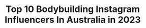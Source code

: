 ---
title: Top 10 Bodybuilding Instagram Influencers In Australia in 2023
description: >-
  Find top bodybuilding Instagram influencers in Australia in 2023. Most popular hashtags: #bodybuilding #fitness #gym #workout.
platform: Instagram
hits: 78
text_top: See the most popular Instagram influencers on inBeat.
text_bottom: Our database aggregates 78 Instagram influencers like this in Australia for you to work with.
profiles:
  - username: "dschneider_1990"
    fullname: >-
      Danny Schneider
    bio: >-
      💍Ash 👼👼👼 A-I-A 💪Bodybuilding 🏋️‍♂️SCHNEIDERPT ⚠️Online Diets/Training⚠️ 💥Team MB @musclebrosx 💥
    location: "Australia"
    followers: 2868
    engagement: 986
    commentsToLikes: 0.120093
    id: ck5homictptp50i111t4un8ah
    verified: false
    hashtags: "#family, #teamschneider, #musclebrosx, #bulldogs"
  - username: "blakewheller"
    fullname: >-
      Blake Wheller
    bio: >-
      Melbourne | Australia 🇦🇺 ⚡️Chasing aesthetics 🏆 Bodybuilding lifestyle 📲 Celebrity promo and giveaways DM me for details 👈🏼
    location: "Australia"
    followers: 29585
    engagement: 92
    commentsToLikes: 0.064078
    id: ck135twve37vq0i19q4nn0u6u
    verified: false
    hashtags: "#gymlife, #powerlifting, #physique, #fitnessmotivation"
  - username: "heintje_pojoh72"
    fullname: >-
      Heintje Pojoh
    bio: >-
      🎖🏆🥇Team SCITEC NUTRITION INDONESIA. 🏋️‍♀️🏆🥇🇲🇨🇲🇨 Natural Bodybuilding Athlet 🏅🎖🏅Profesional Personal Trainer #TrainedbyHP❤️72 🎭Celebrity Trainer🎭
    location: "Australia"
    followers: 30956
    engagement: 238
    commentsToLikes: 0.030225
    id: ck6u7wcl5o11r0j71tly2z9gj
    verified: false
    hashtags: "#gym, #pembahasan, #workout, #bodycontest"
  - username: "kathibela"
    fullname: >-
      Kathi Bela
    bio: >-
      Director of Catler Gym' s, Hungarian Mecca of Bodybuilding, Scitec Gold Fitness. Best official bench: 337.5 kg, squat: 452.5 kg.
    location: "Australia"
    followers: 53655
    engagement: 481
    commentsToLikes: 0.004330
    id: ck6tyhwxx3tpb0j71rq6dypdt
    verified: false
    hashtags: "#szponzoralttartalom, #bmw5, #reklam, #bmw"
  - username: "tim_mckinnon91"
    fullname: >-
      In the Trenches with Tim
    bio: >-
      ➕Online Coach | Athletes | Gen-POP ➕Females | Males | Bodybuilding | Lifestyle ➕@massivejoes @tmjapparel ⬇️ Join the team ⬇️
    location: "Australia"
    followers: 23935
    engagement: 286
    commentsToLikes: 0.018781
    id: ck0w6rivy9yfe0i19sjnq8ecl
    verified: false
    hashtags: "#mentalhealth, #lovetheprocess, #physiquecoach, #letswork"
  - username: "millyturleyfit"
    fullname: >-
      Milly
    bio: >-
      20 | Perth Australia 🍩Just a girl who loves fitness & food ⭐️ ‘ milly ‘ @pescience ⇩𝘛𝘙𝘈𝘐𝘕𝘐𝘕𝘎 𝘗𝘙𝘖𝘎𝘙𝘈𝘔𝘚 & 𝘔𝘌𝘈𝘓 𝘗𝘓𝘈𝘕𝘚 ⇩@millytfit
    location: "Australia"
    followers: 15353
    engagement: 648
    commentsToLikes: 0.102436
    id: ck6tqqopitaz50j71rgsk3m5d
    verified: false
    hashtags: "#motivation, #healthy, #follow, #life"
  - username: "joannaipsaros"
    fullname: >-
      joanna ipsaros
    bio: >-
      ✩ melbourne, aus 📍 ✩ @crunchfitnessau ambassador 🏋🏽 ✩ @jednorthwomen 🤍 ✩ ✉️ jojo.ipsaros@gmail.com I never wear colour so don’t b confused
    location: "Australia"
    followers: 10209
    engagement: 543
    commentsToLikes: 0.191773
    id: ck15rqywz999j0i196iwuffg3
    verified: false
    hashtags: "#dewyskin, #gym, #explore, #gymmotivation"
  - username: "jarrahmartin_wbffpro"
    fullname: >-
      Jarrah Martin WBFF Pro
    bio: >-
      ⚠️ main acc hacked @jarrahmartinfitness_hacked 🔥 @ryderwear JMF10 🐨 @staunch.nation JMF15 📍 Gold Coast 💪🏽 Build MUSCLE and burn FAT 👇🏽 JOIN NOW👇🏽
    location: "Australia"
    followers: 24774
    engagement: 232
    commentsToLikes: 0.088227
    id: ck5zya3pe9i530i14fb2gancs
    verified: false
    hashtags: "#fitness, #progress, #healthylifestyle, #fitnessjourney"
  - username: "hannahtuckker_nm"
    fullname: >-
      FITNESS COACH 💪 HANNAH
    bio: >-
      I’ll help you be STRONG and CONFIDENT in your own skin with tailored training + nutrition 🙌🙌 @tuckshopfitness 💻 Online Coach 👇 APPLY TO WAITLIST 👇
    location: "Australia"
    followers: 2945
    engagement: 1408
    commentsToLikes: 0.070672
    id: ck6ubdria8yto0j713oikmurs
    verified: false
    hashtags: "#active, #gym, #fitfam, #flexibledieting"
  - username: "harry_certified"
    fullname: >-
      𝗛𝗮𝗿𝗿𝘆
    bio: >-
      Harry’s my name muffins are my game
    location: "Australia"
    followers: 10300
    engagement: 880
    commentsToLikes: 0.024834
    id: ck5qabfrtfit60i11r4oir8d0
    verified: false
    hashtags: "#cardio, #bhfyp, #fitnessmotivation, #sun"
---